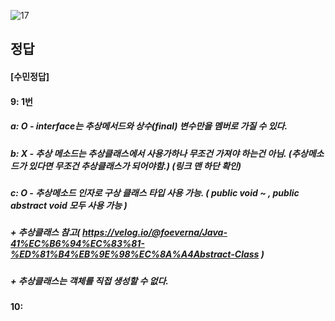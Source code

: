 ![17](https://user-images.githubusercontent.com/69576676/132936506-41c7ddc0-7c35-4f63-a122-8cfa124dc24b.JPG)

정답
-----
#### [수민정답]
#### 9: 1번
##### a: O - interface는 추상메서드와 상수(final) 변수만을 멤버로 가질 수 있다.
##### b: X - 추상 메소드는 추상클래스에서 사용가하나 무조건 가져야 하는건 아님. (추상메소드가 있다면 무조건 추상클래스가 되어야함.) (링크 맨 하단 확인)
##### c: O - 추상메소드 인자로 구상 클래스 타입 사용 가능. ( public void ~ , public abstract void 모두 사용 가능 ) 
##### + 추상클래스 참고( https://velog.io/@foeverna/Java-41%EC%B6%94%EC%83%81-%ED%81%B4%EB%9E%98%EC%8A%A4Abstract-Class )
##### + 추상클래스는 객체를 직접 생성할 수 없다.

#### 10:
